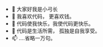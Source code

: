 - 👋 大家好我是小弓长
- 👀 我喜欢代码， 更喜欢钱。
- 🌱 代码使我快乐，我使代码更快乐。
- 💞️ 代码是生活所需， 孤独是自我享受。
- 📫 ....省略一万句。

<!---
这里贡献自己的探索 开源万岁!!
--->

